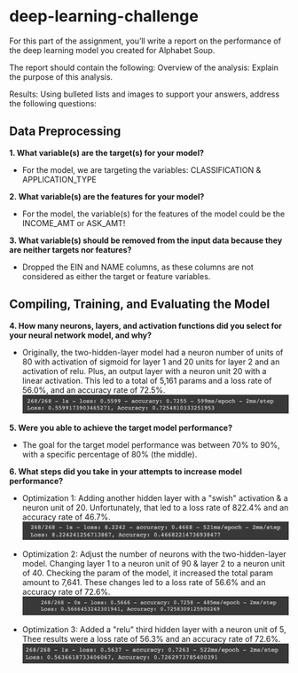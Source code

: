 # deep-learning-challenge

For this part of the assignment, you’ll write a report on the performance of the deep learning model you created for Alphabet Soup.

The report should contain the following:
Overview of the analysis: Explain the purpose of this analysis.

Results: Using bulleted lists and images to support your answers, address the following questions:

## Data Preprocessing
**1. What variable(s) are the target(s) for your model?**
- For the model, we are targeting the variables: CLASSIFICATION & APPLICATION_TYPE

**2. What variable(s) are the features for your model?**
- For the model, the variable(s) for the features of the model could be the INCOME_AMT or ASK_AMT!

**3. What variable(s) should be removed from the input data because they are neither targets nor features?**
- Dropped the EIN and NAME columns, as these columns are not considered as either the target or feature variables.


## Compiling, Training, and Evaluating the Model

**4. How many neurons, layers, and activation functions did you select for your neural network model, and why?**
- Originally, the two-hidden-layer model had a neuron number of units of 80 with activation of sigmoid for layer 1 and 20 units for layer 2 and an activation of relu. Plus, an output layer with a neuron unit 20 with a linear activation. This led to a total of 5,161 params and a loss rate of 56.0%, and an accuracy rate of 72.5%.
![Original Score](Resource/Model1.png)

**5. Were you able to achieve the target model performance?**
- The goal for the target model performance was between 70% to 90%, with a specific percentage of 80% (the middle).

**6. What steps did you take in your attempts to increase model performance?**
- Optimization 1: Adding another hidden layer with a "swish" activation & a neuron unit of 20. Unfortunately, that led to a loss rate of 822.4% and an accuracy rate of 46.7%.
![Optimization Score 1](Resource/Model2.png)

- Optimization 2: Adjust the number of neurons with the two-hidden-layer model. Changing layer 1 to a neuron unit of 90 & layer 2 to a neuron unit of 40. Checking the param of the model, it increased the total param amount to 7,641. These changes led to a loss rate of 56.6% and an accuracy rate of 72.6%.
![Optimization Score 2](Resource/Model3.png)

- Optimization 3: Added a "relu" third hidden layer with a neuron unit of 5, Thee results were a loss rate of 56.3% and an accuracy rate of 72.6%.
![Optimization Score 3](Resource/Model4.png)
